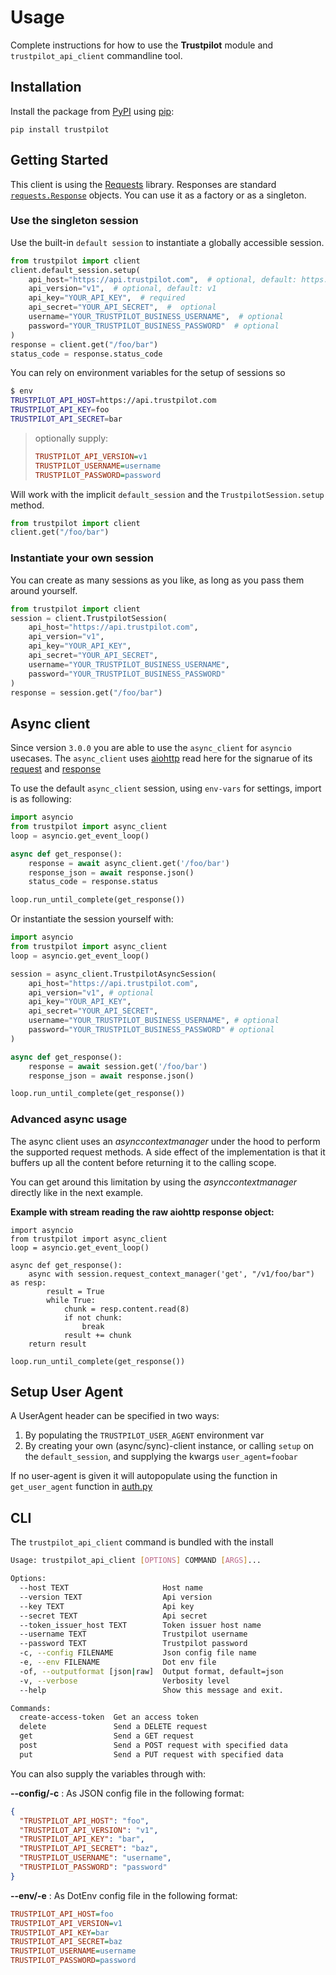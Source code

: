 # Usage

Complete instructions for how to use the **Trustpilot** module and `trustpilot_api_client` commandline tool.

## Installation

Install the package from [PyPI](http://pypi.python.org/pypi/) using [pip](https://pip.pypa.io/):

```
pip install trustpilot
```

## Getting Started

This client is using the [Requests](http://docs.python-requests.org/en/master/) library. Responses are standard [`requests.Response`](http://docs.python-requests.org/en/master/api/#requests.Response) objects. You can use it as a factory or as a singleton.

### Use the singleton session

Use the built-in `default session` to instantiate a globally accessible session.

```python
from trustpilot import client
client.default_session.setup(
    api_host="https://api.trustpilot.com",  # optional, default: https://api.tp-staging.com
    api_version="v1",  # optional, default: v1
    api_key="YOUR_API_KEY",  # required
    api_secret="YOUR_API_SECRET",  #  optional
    username="YOUR_TRUSTPILOT_BUSINESS_USERNAME",  # optional
    password="YOUR_TRUSTPILOT_BUSINESS_PASSWORD"  # optional
)
response = client.get("/foo/bar")
status_code = response.status_code

```

You can rely on environment variables for the setup of sessions so

```bash
$ env
TRUSTPILOT_API_HOST=https://api.trustpilot.com
TRUSTPILOT_API_KEY=foo
TRUSTPILOT_API_SECRET=bar
```

> optionally supply:
> ```ini
> TRUSTPILOT_API_VERSION=v1
> TRUSTPILOT_USERNAME=username
> TRUSTPILOT_PASSWORD=password
> ```

Will work with the implicit `default_session` and the `TrustpilotSession.setup` method.

```python
from trustpilot import client
client.get("/foo/bar")
```

### Instantiate your own session

You can create as many sessions as you like, as long as you pass them around yourself.

```python
from trustpilot import client
session = client.TrustpilotSession(
    api_host="https://api.trustpilot.com",
    api_version="v1",
    api_key="YOUR_API_KEY",
    api_secret="YOUR_API_SECRET",
    username="YOUR_TRUSTPILOT_BUSINESS_USERNAME",
    password="YOUR_TRUSTPILOT_BUSINESS_PASSWORD"
)
response = session.get("/foo/bar")
```

## Async client

Since version `3.0.0` you are able to use the `async_client` for `asyncio` usecases. 
The `async_client` uses [aiohttp](https://docs.aiohttp.org/en/stable/) read here for the signarue of its [request](https://docs.aiohttp.org/en/stable/client_reference.html#aiohttp.ClientSession.request) and [response](https://docs.aiohttp.org/en/stable/client_reference.html#response-object)

To use the default `async_client` session, using `env-vars` for settings, import is as following:

```python
import asyncio
from trustpilot import async_client
loop = asyncio.get_event_loop()

async def get_response():
    response = await async_client.get('/foo/bar')
    response_json = await response.json()
    status_code = response.status

loop.run_until_complete(get_response())
```

Or instantiate the session yourself with:

```python
import asyncio
from trustpilot import async_client
loop = asyncio.get_event_loop()

session = async_client.TrustpilotAsyncSession(
    api_host="https://api.trustpilot.com", 
    api_version="v1", # optional
    api_key="YOUR_API_KEY",
    api_secret="YOUR_API_SECRET",
    username="YOUR_TRUSTPILOT_BUSINESS_USERNAME", # optional
    password="YOUR_TRUSTPILOT_BUSINESS_PASSWORD" # optional
)

async def get_response():
    response = await session.get('/foo/bar')
    response_json = await response.json()

loop.run_until_complete(get_response())
```

### Advanced async usage

The async client uses an _asynccontextmanager_ under the hood to perform the supported request methods.
A side effect of the implementation is that it buffers up all the content before returning it to the calling scope.

You can get around this limitation by using the _asynccontextmanager_ directly like in the next example.

**Example with stream reading the raw aiohttp response object:**

```
import asyncio
from trustpilot import async_client
loop = asyncio.get_event_loop()

async def get_response():
    async with session.request_context_manager('get', "/v1/foo/bar") as resp:
        result = True
        while True:
            chunk = resp.content.read(8)
            if not chunk:
                break
            result += chunk
    return result

loop.run_until_complete(get_response())
```

## Setup User Agent

A UserAgent header can be specified in two ways:

1. By populating the `TRUSTPILOT_USER_AGENT` environment var
2. By creating your own (async/sync)-client instance, or calling `setup` on the `default_session`, and supplying the kwargs `user_agent=foobar`

If no user-agent is given it will autopopulate using the function in `get_user_agent` function in [auth.py](./trustpilot/auth.py)

## CLI

The `trustpilot_api_client` command is bundled with the install

```bash
Usage: trustpilot_api_client [OPTIONS] COMMAND [ARGS]...

Options:
  --host TEXT                     Host name
  --version TEXT                  Api version
  --key TEXT                      Api key
  --secret TEXT                   Api secret
  --token_issuer_host TEXT        Token issuer host name
  --username TEXT                 Trustpilot username
  --password TEXT                 Trustpilot password
  -c, --config FILENAME           Json config file name
  -e, --env FILENAME              Dot env file
  -of, --outputformat [json|raw]  Output format, default=json
  -v, --verbose                   Verbosity level
  --help                          Show this message and exit.

Commands:
  create-access-token  Get an access token
  delete               Send a DELETE request
  get                  Send a GET request
  post                 Send a POST request with specified data
  put                  Send a PUT request with specified data
```

You can also supply the variables through with:

**--config/-c** : As JSON config file in the following format:

```json
{
  "TRUSTPILOT_API_HOST": "foo",
  "TRUSTPILOT_API_VERSION": "v1",
  "TRUSTPILOT_API_KEY": "bar",
  "TRUSTPILOT_API_SECRET": "baz",
  "TRUSTPILOT_USERNAME": "username",
  "TRUSTPILOT_PASSWORD": "password"
}
```

**--env/-e** : As DotEnv config file in the following format:

```ini
TRUSTPILOT_API_HOST=foo
TRUSTPILOT_API_VERSION=v1
TRUSTPILOT_API_KEY=bar
TRUSTPILOT_API_SECRET=baz
TRUSTPILOT_USERNAME=username
TRUSTPILOT_PASSWORD=password
```